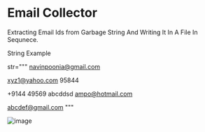# Email Collector
  Extracting Email Ids from Garbage String And Writing It In A File In Sequnece.
  
  String Example 
  
  str="""
  navinpoonia@gmail.com
  
  xyz1@yahoo.com 95844
  
  +9144 49569 abcddsd ampo@hotmail.com
  
  abcdef@gmail.com
  """
  
  ![image](https://user-images.githubusercontent.com/85392154/123470634-4e849800-d612-11eb-9917-c55083f0cba7.png)
